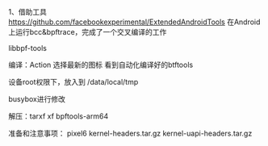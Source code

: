 1、借助工具
https://github.com/facebookexperimental/ExtendedAndroidTools
在Android上运行bcc&bpftrace，完成了一个交叉编译的工作

libbpf-tools



编译：Action 选择最新的图标  看到自动化编译好的btftools

设备root权限下，放入到   /data/local/tmp



busybox进行修改



解压：tarxf xf bpftools-arm64



准备和注意事项：
pixel6 
kernel-headers.tar.gz
kernel-uapi-headers.tar.gz